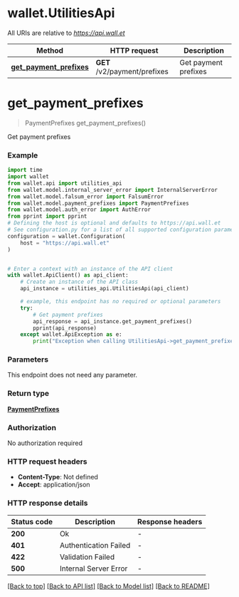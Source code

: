 # wallet.UtilitiesApi

All URIs are relative to *https://api.wall.et*

Method | HTTP request | Description
------------- | ------------- | -------------
[**get_payment_prefixes**](UtilitiesApi.md#get_payment_prefixes) | **GET** /v2/payment/prefixes | Get payment prefixes


# **get_payment_prefixes**
> PaymentPrefixes get_payment_prefixes()

Get payment prefixes

### Example


```python
import time
import wallet
from wallet.api import utilities_api
from wallet.model.internal_server_error import InternalServerError
from wallet.model.falsum_error import FalsumError
from wallet.model.payment_prefixes import PaymentPrefixes
from wallet.model.auth_error import AuthError
from pprint import pprint
# Defining the host is optional and defaults to https://api.wall.et
# See configuration.py for a list of all supported configuration parameters.
configuration = wallet.Configuration(
    host = "https://api.wall.et"
)


# Enter a context with an instance of the API client
with wallet.ApiClient() as api_client:
    # Create an instance of the API class
    api_instance = utilities_api.UtilitiesApi(api_client)

    # example, this endpoint has no required or optional parameters
    try:
        # Get payment prefixes
        api_response = api_instance.get_payment_prefixes()
        pprint(api_response)
    except wallet.ApiException as e:
        print("Exception when calling UtilitiesApi->get_payment_prefixes: %s\n" % e)
```


### Parameters
This endpoint does not need any parameter.

### Return type

[**PaymentPrefixes**](PaymentPrefixes.md)

### Authorization

No authorization required

### HTTP request headers

 - **Content-Type**: Not defined
 - **Accept**: application/json


### HTTP response details

| Status code | Description | Response headers |
|-------------|-------------|------------------|
**200** | Ok |  -  |
**401** | Authentication Failed |  -  |
**422** | Validation Failed |  -  |
**500** | Internal Server Error |  -  |

[[Back to top]](#) [[Back to API list]](../README.md#documentation-for-api-endpoints) [[Back to Model list]](../README.md#documentation-for-models) [[Back to README]](../README.md)

